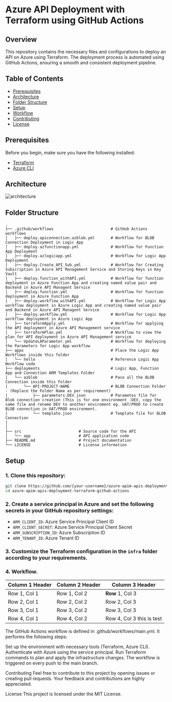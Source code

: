 # Azure API Deployment with Terraform using GitHub Actions

## Overview

This repository contains the necessary files and configurations to deploy an API on Azure using Terraform. The deployment process is automated using GitHub Actions, ensuring a smooth and consistent deployment pipeline.

## Table of Contents

- [Prerequisites](#prerequisites)
- [Architecture](#architecture)
- [Folder Structure](#folder-structure)
- [Setup](#setup)
- [Workflow](#workflow)
- [Contributing](#contributing)
- [License](#license)

## Prerequisites

Before you begin, make sure you have the following installed:

- [Terraform](https://www.terraform.io/downloads.html)
- [Azure CLI](https://docs.microsoft.com/en-us/cli/azure/install-azure-cli)

## Architecture
![architecture](https://github.com/Dhavalm24/azure-apim-apis-deployment-terraform-github-actions/assets/74292754/96f9c416-b6d5-40d0-a173-7ad0d7f9dcf2)


## Folder Structure
```
.
├── .github/workflows                         # GitHub Actions workflows
│   ├── deploy.apiconnection.azblob.yml       # Workflow for BLOB Connection Deployment in Logic App
│   ├── deploy.azfunctionapp.yml              # Workflow for Function App Deployment
│   ├── deploy.azlogicapp.yml                 # Workflow for Logic App Deployment 
│   ├── deploy.Create_API_Sub.yml             # Workflow for Creating Subscription in Azure API Management Service and Storing Keys in Key Vault
│   ├── deploy.function_withAPI.yml           # Workflow for function deployment in Azure Function App and creating named value pair and Backend in Azure API Managent Service
│   ├── deploy.function.yml                   # Workflow for function deployment in Azure Function App
│   ├── deploy.workflow_withAPI.yml           # Workflow for Logic App workflow deployment in Azure Logic App and creating named value pair and Backend in Azure API Managent Service 
│   ├── deploy.workflow.yml                   # Workflow for Logic App workflow deployment in Azure Logic App
│   ├── terraformApply.yml                    # Workflow for applying the API deployment in Azure API Management service
│   ├── terraformPlan.yml                     # Workflow to view the plan for API deployment in Azure API Management service
│   └── UpdateLAParameter.yml                 # Workflow for deploying the Parameters for Logic App workflow
├── apps                                      # Place the Logic App Workflows inside this folder
│   └── hello                                 # Reference Logic App Workflow code
├── deployments                               # Logic App, Function App and Connection ARM Templates Folder
|   └── azblob                                # Pace all the BLOB Connection inside this Folder
|       └── API-PROJECT-NAME                  # BLOB Connection Folder - (Replace the Folder Name as per requirement)
|           ├── parameters.DEV.json           # Parametes file for Blob connection creation (This is for one environment -DEV, copy the same file and rename DEV to another enviroment eg. UAT/PROD to create BLOB connection in UAT/PROD environment.
|           └── template.json                 # Template file for BLOB Connection
|
│   
├── src                         # Source code for the API
│   └── app                     # API application code
├── README.md                   # Project documentation
└── LICENSE                     # License information
```
## Setup

### 1. Clone this repository:

```bash
git clone https://github.com/{your-username}/azure-apim-apis-deployment-terraform-github-actions
cd azure-apim-apis-deployment-terraform-github-actions
```

### 2. Create a service principal in Azure and set the following secrets in your GitHub repository settings:

- `ARM_CLIENT_ID`: Azure Service Principal Client ID
- `ARM_CLIENT_SECRET`: Azure Service Principal Client Secret
- `ARM_SUBSCRIPTION_ID`: Azure Subscription ID
- `ARM_TENANT_ID`: Azure Tenant ID

### 3. Customize the Terraform configuration in the `infra` folder according to your requirements.

### 4. Workflow.

| Column 1 Header | Column 2 Header | Column 3 Header |
|-----------------|-----------------|-----------------|
| Row 1, Col 1    | Row 1, Col 2    | **Row** 1, Col 3    |
| Row 2, Col 1    | Row 2, Col 2    | Row 2, Col 3    |
| Row 3, Col 1    | Row 3, Col 2    | Row 3, Col 3    |
| Row 4, Col 1    | Row 4, Col 2    | Row 4, Col 3 this is test    |


The GitHub Actions workflow is defined in .github/workflows/main.yml. It performs the following steps:

Set up the environment with necessary tools (Terraform, Azure CLI).
Authenticate with Azure using the service principal.
Run Terraform commands to plan and apply the infrastructure changes.
The workflow is triggered on every push to the main branch.

Contributing
Feel free to contribute to this project by opening issues or creating pull requests. Your feedback and contributions are highly appreciated.

License
This project is licensed under the MIT License.
